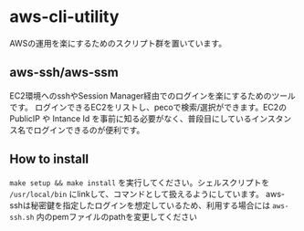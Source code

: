 # aws-cli-utility
AWSの運用を楽にするためのスクリプト群を置いています。

## aws-ssh/aws-ssm
EC2環境へのsshやSession Manager経由でのログインを楽にするためのツールです。
ログインできるEC2をリストし、pecoで検索/選択ができます。EC2の PublicIP や Intance Id を事前に知る必要がなく、普段目にしているインスタンス名でログインできるのが便利です。

## How to install
`make setup && make install` を実行してください。シェルスクリプトを `/usr/local/bin` にlinkして、コマンドとして扱えるようにしています。
aws-sshは秘密鍵を指定したログインを想定しているため、利用する場合には `aws-ssh.sh` 内のpemファイルのpathを変更してください 
